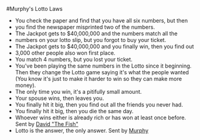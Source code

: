 #Murphy's Lotto Laws
* You check the paper and find that you have all six numbers, but then
* you find the newspaper misprinted two of the numbers.
* The Jackpot gets to $40,000,000 and the numbers match all the
* numbers on your lotto slip, but you forgot to buy your ticket.
* The Jackpot gets to $40,000,000 and you finally win, then you find out
* 3,000 other people also won first place.
* You match 4 numbers, but you lost your ticket.
* You've been playing the same numbers in the Lotto since it beginning. Then they change the Lotto game saying it's what the people wanted (You know it's just to make it harder to win so they can make more
money).
* The only time you win, it's a pitifully small amount.
* Your spouse wins, then leaves you.
* You finally hit it big, then you find out all the friends you never had.
* You finally hit it big, then you die the same day.
* Whoever wins either is already rich or has won at least once before. Sent by [David "The Fish"](mailto:swimfish2000@hotmail.com)
* Lotto is the answer, the only answer. Sent by [Murphy](mailto:remurphy@nwlink.com)
